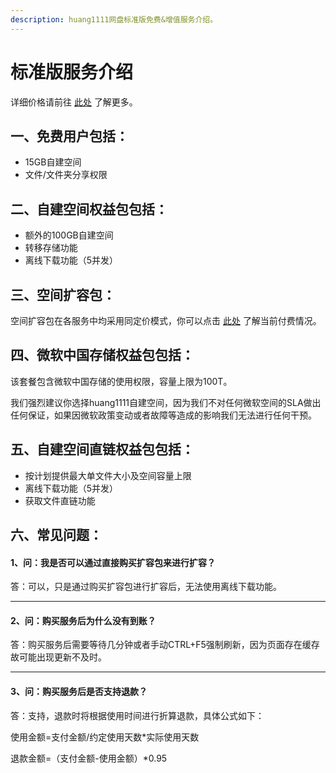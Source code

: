 ```yaml
---
description: huang1111网盘标准版免费&增值服务介绍。
---
```


# 标准版服务介绍

详细价格请前往 [此处](../huang1111-zi-jian-kong-jian/jia-ge-mo-shi.md) 了解更多。

## 一、免费用户包括：

* 15GB自建空间
* 文件/文件夹分享权限



## 二、自建空间权益包包括：

* 额外的100GB自建空间
* 转移存储功能
* 离线下载功能（5并发）



## 三、空间扩容包：

空间扩容包在各服务中均采用同定价模式，你可以点击 [此处](../huang1111-zi-jian-kong-jian/jia-ge-mo-shi.md#zi-jian-kong-jian-kuo-rong-bao-jia-ge) 了解当前付费情况。



## 四、微软中国存储权益包包括：

该套餐包含微软中国存储的使用权限，容量上限为100T。

我们强烈建议你选择huang1111自建空间，因为我们不对任何微软空间的SLA做出任何保证，如果因微软政策变动或者故障等造成的影响我们无法进行任何干预。



## 五、自建空间直链权益包包括：

* 按计划提供最大单文件大小及空间容量上限
* 离线下载功能（5并发）
* 获取文件直链功能



## 六、常见问题：

#### 1、问：我是否可以通过直接购买扩容包来进行扩容？

答：可以，只是通过购买扩容包进行扩容后，无法使用离线下载功能。

***

#### 2、问：购买服务后为什么没有到账？

答：购买服务后需要等待几分钟或者手动CTRL+F5强制刷新，因为页面存在缓存故可能出现更新不及时。

***

#### 3、问：购买服务后是否支持退款？

答：支持，退款时将根据使用时间进行折算退款，具体公式如下：

使用金额=支付金额/约定使用天数\*实际使用天数

退款金额=（支付金额-使用金额）\*0.95
